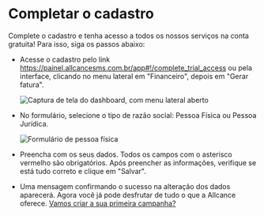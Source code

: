 <script setup>
  import NoteComponent from './components/Note.md';
  import AsideArticle from './components/AsideArticle.vue';
</script>

<div style="margin-bottom: 2rem">
  <NoteComponent/>
</div>

# Completar o cadastro

<AsideArticle/>

Complete o cadastro e tenha acesso a todos os nossos serviços na conta gratuita! Para isso, siga os passos abaixo:

- Acesse o cadastro pelo link <https://painel.allcancesms.com.br/app#!/complete_trial_access> ou pela interface,
  clicando no menu lateral em "Financeiro", depois em "Gerar fatura".

  ![Captura de tela do dashboard, com menu lateral aberto](/img/tutorial/dsk-dashboard-first.png)

- No formulário, selecione o tipo de razão social: Pessoa Física ou Pessoa Jurídica.

  ![Formulário de pessoa física](/img/tutorial/form-trial-acc-pf.png)

- Preencha com os seus dados. Todos os campos com o asterisco vermelho são obrigatórios. Após preencher as informações, verifique se está tudo correto e clique em "Salvar".

- Uma mensagem confirmando o sucesso na alteração dos dados aparecerá. Agora você já pode desfrutar de tudo o que a Allcance oferece. [Vamos criar a sua primeira campanha?](/create-campaign)
